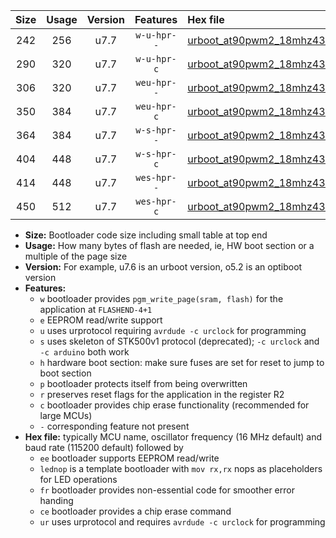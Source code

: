 |Size|Usage|Version|Features|Hex file|
|:-:|:-:|:-:|:-:|:--|
|242|256|u7.7|`w-u-hpr--`|[urboot_at90pwm2_18mhz432_460800bps_lednop_ur.hex](https://raw.githubusercontent.com/stefanrueger/urboot.hex/main/mcus/at90pwm2/fcpu_18mhz432/460800_bps/urboot_at90pwm2_18mhz432_460800bps_lednop_ur.hex)|
|290|320|u7.7|`w-u-hpr-c`|[urboot_at90pwm2_18mhz432_460800bps_lednop_fr_ce_ur.hex](https://raw.githubusercontent.com/stefanrueger/urboot.hex/main/mcus/at90pwm2/fcpu_18mhz432/460800_bps/urboot_at90pwm2_18mhz432_460800bps_lednop_fr_ce_ur.hex)|
|306|320|u7.7|`weu-hpr--`|[urboot_at90pwm2_18mhz432_460800bps_ee_lednop_ur.hex](https://raw.githubusercontent.com/stefanrueger/urboot.hex/main/mcus/at90pwm2/fcpu_18mhz432/460800_bps/urboot_at90pwm2_18mhz432_460800bps_ee_lednop_ur.hex)|
|350|384|u7.7|`weu-hpr-c`|[urboot_at90pwm2_18mhz432_460800bps_ee_lednop_fr_ce_ur.hex](https://raw.githubusercontent.com/stefanrueger/urboot.hex/main/mcus/at90pwm2/fcpu_18mhz432/460800_bps/urboot_at90pwm2_18mhz432_460800bps_ee_lednop_fr_ce_ur.hex)|
|364|384|u7.7|`w-s-hpr--`|[urboot_at90pwm2_18mhz432_460800bps_lednop_fr.hex](https://raw.githubusercontent.com/stefanrueger/urboot.hex/main/mcus/at90pwm2/fcpu_18mhz432/460800_bps/urboot_at90pwm2_18mhz432_460800bps_lednop_fr.hex)|
|404|448|u7.7|`w-s-hpr-c`|[urboot_at90pwm2_18mhz432_460800bps_lednop_fr_ce.hex](https://raw.githubusercontent.com/stefanrueger/urboot.hex/main/mcus/at90pwm2/fcpu_18mhz432/460800_bps/urboot_at90pwm2_18mhz432_460800bps_lednop_fr_ce.hex)|
|414|448|u7.7|`wes-hpr--`|[urboot_at90pwm2_18mhz432_460800bps_ee_lednop_fr.hex](https://raw.githubusercontent.com/stefanrueger/urboot.hex/main/mcus/at90pwm2/fcpu_18mhz432/460800_bps/urboot_at90pwm2_18mhz432_460800bps_ee_lednop_fr.hex)|
|450|512|u7.7|`wes-hpr-c`|[urboot_at90pwm2_18mhz432_460800bps_ee_lednop_fr_ce.hex](https://raw.githubusercontent.com/stefanrueger/urboot.hex/main/mcus/at90pwm2/fcpu_18mhz432/460800_bps/urboot_at90pwm2_18mhz432_460800bps_ee_lednop_fr_ce.hex)|

- **Size:** Bootloader code size including small table at top end
- **Usage:** How many bytes of flash are needed, ie, HW boot section or a multiple of the page size
- **Version:** For example, u7.6 is an urboot version, o5.2 is an optiboot version
- **Features:**
  + `w` bootloader provides `pgm_write_page(sram, flash)` for the application at `FLASHEND-4+1`
  + `e` EEPROM read/write support
  + `u` uses urprotocol requiring `avrdude -c urclock` for programming
  + `s` uses skeleton of STK500v1 protocol (deprecated); `-c urclock` and `-c arduino` both work
  + `h` hardware boot section: make sure fuses are set for reset to jump to boot section
  + `p` bootloader protects itself from being overwritten
  + `r` preserves reset flags for the application in the register R2
  + `c` bootloader provides chip erase functionality (recommended for large MCUs)
  + `-` corresponding feature not present
- **Hex file:** typically MCU name, oscillator frequency (16 MHz default) and baud rate (115200 default) followed by
  + `ee` bootloader supports EEPROM read/write
  + `lednop` is a template bootloader with `mov rx,rx` nops as placeholders for LED operations
  + `fr` bootloader provides non-essential code for smoother error handing
  + `ce` bootloader provides a chip erase command
  + `ur` uses urprotocol and requires `avrdude -c urclock` for programming
